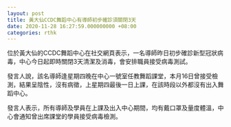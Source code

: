 ```yaml
---
layout: post
title: 黃大仙CCDC舞蹈中心有導師初步確診須關閉3天
date: 2020-11-28 16:27:59.000000000 +08:00
categories: rthk
---
```


位於黃大仙的CCDC舞蹈中心在社交網頁表示，一名導師昨日初步確診新型冠狀病毒，中心今日起即時關閉3天清潔及消毒，會安排職員接受病毒測試。

發言人說，該名導師逢星期四晚在中心一號室任教舞蹈課堂，本月16日曾接受檢測，結果呈陰性，沒有病徵，上星期四最後一日上課，在該時段以外都沒有出入舞蹈中心。

發言人表示，所有導師及學員在上課及出入中心期間，均有戴口罩及量度體溫，中心會通知曾出席課堂的學員接受病毒檢測。
